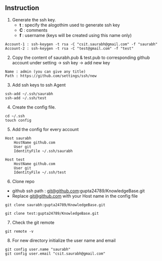 
## Instruction

1. Generate the ssh key. 
    - **t** : specify the alogothim used to generate ssh key
    - **C** : comments
    - **f** : username (keys will be created using this name only)

```
Account-1 : ssh-keygen -t rsa -C "csit.saurabh@gmail.com" -f "saurabh"
Account-2 : ssh-keygen -t rsa -C "test@gmail.com" -f "test"
```

2. Copy the content of saurabh.pub & test.pub to corresponding github account under setting -> ssh key -> add new key
```
Name : admin (you can give any title)
Path : https://github.com/settings/ssh/new
```

3. Add ssh keys to ssh Agent
```
ssh-add ~/.ssh/saurabh
ssh-add ~/.ssh/test
```

4. Create the config file.
```
cd ~/.ssh
touch config
```

5. Add the config for every account
```
Host saurabh
	HostName github.com
	User git
	IdentityFile ~/.ssh/saurabh

Host test
	HostName github.com
	User git
	IdentityFile ~/.ssh/test
```

6. Clone repo

- github ssh path : git@github.com:gupta24789/KnowledgeBase.git
- Replace git@github.com with your Host name in the config file


```
git clone saurabh:gupta24789/KnowledgeBase.git
```

```
git clone test:gupta24789/KnowledgeBase.git
```


7. Check the git remote 
```
git remote -v
```

8. For new directory initialize the user name and email 
```
git config user.name "saurabh"
git config user.email "csit.saurabh@gmail.com"
```
